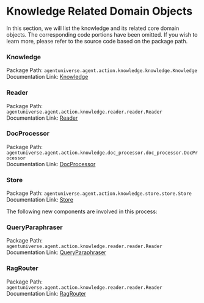 # Knowledge Related Domain Objects
In this section, we will list the knowledge and its related core domain objects. The corresponding code portions have been omitted. If you wish to learn more, please refer to the source code based on the package path.


### Knowledge
Package Path: `agentuniverse.agent.action.knowledge.knowledge.Knowledge`  
Documentation Link: [Knowledge](2_2_4_知识定义与使用.md)

### Reader
Package Path: `agentuniverse.agent.action.knowledge.reader.reader.Reader`  
Documentation Link: [Reader](2_2_4_Reader.md)

### DocProcessor
Package Path: `agentuniverse.agent.action.knowledge.doc_processor.doc_processor.DocProcessor`  
Documentation Link: [DocProcessor](2_2_4_DocProcessor.md)

### Store
Package Path: `agentuniverse.agent.action.knowledge.store.store.Store`  
Documentation Link: [Store](2_2_4_Store.md)

The following new components are involved in this process:
### QueryParaphraser
Package Path: `agentuniverse.agent.action.knowledge.reader.reader.Reader`  
Documentation Link: [QueryParaphraser](2_2_4_QueryParaphraser.md)

### RagRouter
Package Path: `agentuniverse.agent.action.knowledge.reader.reader.Reader`  
Documentation Link: [RagRouter](2_2_4_RagRouter.md)
